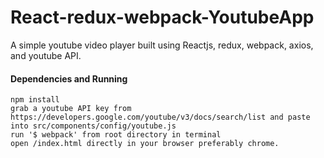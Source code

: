 # React-redux-webpack-YoutubeApp
A simple youtube video player built using Reactjs, redux, webpack, axios, and youtube API.

#### Dependencies and Running
~~~~
npm install
grab a youtube API key from https://developers.google.com/youtube/v3/docs/search/list and paste into src/components/config/youtube.js
run '$ webpack' from root directory in terminal
open /index.html directly in your browser preferably chrome.
~~~~
